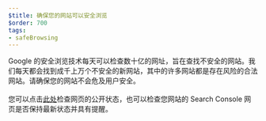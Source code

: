 ```yaml
---
$title: 确保您的网站可以安全浏览
$order: 700
tags:
- safeBrowsing
---
```


Google 的安全浏览技术每天可以检查数十亿的网址，旨在查找不安全的网站。我们每天都会找到成千上万个不安全的新网站，其中的许多网站都是存在风险的合法网站。请确保您的网站不会危及用户安全。<br><br>您可以点击[此处](https://transparencyreport.google.com/safe-browsing/search?hl=en)检查网页的公开状态，也可以检查您网站的 Search Console 网页是否保持最新状态并具有提醒。
